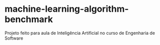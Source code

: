 # machine-learning-algorithm-benchmark

Projeto feito para aula de Inteligência Artificial no curso de Engenharia de Software